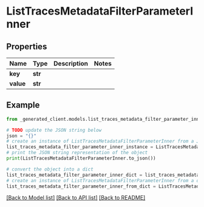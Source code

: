 # ListTracesMetadataFilterParameterInner


## Properties

Name | Type | Description | Notes
------------ | ------------- | ------------- | -------------
**key** | **str** |  | 
**value** | **str** |  | 

## Example

```python
from _generated_client.models.list_traces_metadata_filter_parameter_inner import ListTracesMetadataFilterParameterInner

# TODO update the JSON string below
json = "{}"
# create an instance of ListTracesMetadataFilterParameterInner from a JSON string
list_traces_metadata_filter_parameter_inner_instance = ListTracesMetadataFilterParameterInner.from_json(json)
# print the JSON string representation of the object
print(ListTracesMetadataFilterParameterInner.to_json())

# convert the object into a dict
list_traces_metadata_filter_parameter_inner_dict = list_traces_metadata_filter_parameter_inner_instance.to_dict()
# create an instance of ListTracesMetadataFilterParameterInner from a dict
list_traces_metadata_filter_parameter_inner_from_dict = ListTracesMetadataFilterParameterInner.from_dict(list_traces_metadata_filter_parameter_inner_dict)
```
[[Back to Model list]](../README.md#documentation-for-models) [[Back to API list]](../README.md#documentation-for-api-endpoints) [[Back to README]](../README.md)


